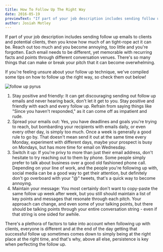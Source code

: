 ```yaml
---
title: How To Follow Up The Right Way
date: 2016-05-19
previewText: "If part of your job description includes sending follow up emails to clients and potential clients, then you know how much of an tight-rope act it can be. Reach out too much and you become annoying, too little and you're forgotten. Each email needs to be different, yet memorable with recurring facts and points through different conversation venues. There's so many things that can make or break your pitch that it can become overwhelming."
author: Josiah Motley
---
```

If part of your job description includes sending follow up emails to clients and potential clients, then you know how much of an tight-rope act it can be. Reach out too much and you become annoying, too little and you're forgotten. Each email needs to be different, yet memorable with recurring facts and points through different conversation venues. There's so many things that can make or break your pitch that it can become overwhelming.

If you're feeling unsure about your follow up technique, we've compiled some tips on how to follow up the right way, so check them out below!

![follow up pyrus](follow-up-pyrus-1024x683.webp)

1. Stay positive and friendly: It can get discouraging sending out follow up emails and never hearing back, don't let it get to you. Stay positive and friendly with each and every follow up. Refrain from saying things like "Since you haven't responded," as it can come off as impatient and rude.
2. Spread your emails out: Yes, you have deadlines and goals you're trying to reach, but bombarding your recipients with emails daily, or even every other day, is simply too much. Once a week is generally a good rule to go by. That doesn't mean send it out at the same time every Monday, experiment with different days, maybe your prospect is busy on Mondays, but has more time for email on Wednesday.
3. Switch it up: If you're privy to more than just their email address, don't hesitate to try reaching out to them by phone. Some people simply prefer to talk about business over a good old fashioned phone call. Depending on your line of work, and the people you're following up with, social media can be a good way to get their attention, but definitely don't go overboard with your "@" tweets, that's a quick way to become annoying.
4. Maintain your message: You most certainly don't want to copy-paste the same follow up week after week, but you still should maintain a list of key points and messages that resonate through each pitch. Your approach can change, and even some of your talking points, but there should be talking points through your entire conversation string - even if that string is one sided for awhile.

There's a plethora of factors to take into account when following up with clients, everyone is different and at the end of the day getting that successful follow up sometimes comes down to simply being at the right place at the right time, and that's why, above all else, persistence is key when perfecting the follow up.